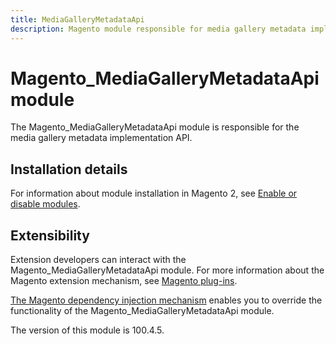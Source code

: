 ```yaml
---
title: MediaGalleryMetadataApi
description: Magento module responsible for media gallery metadata implementation API
---
```


# Magento_MediaGalleryMetadataApi module

The Magento_MediaGalleryMetadataApi module is responsible for the media gallery metadata implementation API.

## Installation details

For information about module installation in Magento 2, see [Enable or disable modules](https://experienceleague.adobe.com/docs/commerce-operations/installation-guide/tutorials/manage-modules.html).

## Extensibility

Extension developers can interact with the Magento_MediaGalleryMetadataApi module. For more information about the Magento extension mechanism, see [Magento plug-ins](https://developer.adobe.com/commerce/php/development/components/plugins/).

[The Magento dependency injection mechanism](https://developer.adobe.com/commerce/php/development/components/dependency-injection/) enables you to override the functionality of the Magento_MediaGalleryMetadataApi module.

<InlineAlert slots="text" />
The version of this module is 100.4.5.
